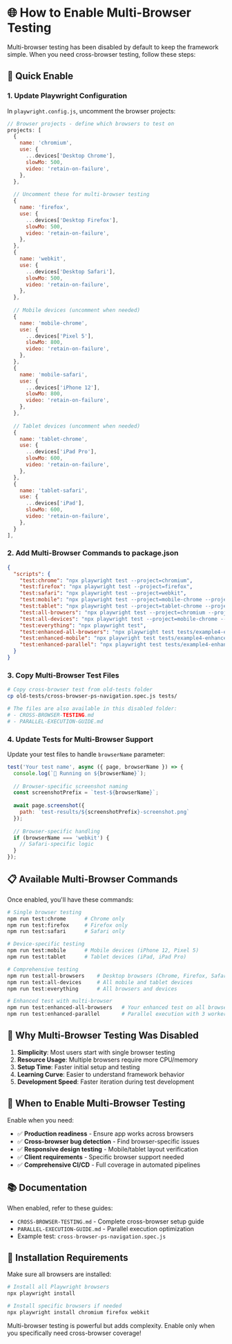 # 🌐 How to Enable Multi-Browser Testing

Multi-browser testing has been disabled by default to keep the framework simple. When you need cross-browser testing, follow these steps:

## 🚀 Quick Enable

### 1. Update Playwright Configuration
In `playwright.config.js`, uncomment the browser projects:

```javascript
// Browser projects - define which browsers to test on
projects: [
  {
    name: 'chromium',
    use: { 
      ...devices['Desktop Chrome'],
      slowMo: 500,
      video: 'retain-on-failure',
    },
  },
  
  // Uncomment these for multi-browser testing
  {
    name: 'firefox',
    use: { 
      ...devices['Desktop Firefox'],
      slowMo: 500,
      video: 'retain-on-failure',
    },
  },
  {
    name: 'webkit',
    use: { 
      ...devices['Desktop Safari'],
      slowMo: 500,
      video: 'retain-on-failure',
    },
  },
  
  // Mobile devices (uncomment when needed)
  {
    name: 'mobile-chrome',
    use: { 
      ...devices['Pixel 5'],
      slowMo: 800,
      video: 'retain-on-failure',
    },
  },
  {
    name: 'mobile-safari',
    use: { 
      ...devices['iPhone 12'],
      slowMo: 800,
      video: 'retain-on-failure',
    },
  },
  
  // Tablet devices (uncomment when needed)
  {
    name: 'tablet-chrome',
    use: { 
      ...devices['iPad Pro'],
      slowMo: 600,
      video: 'retain-on-failure',
    },
  },
  {
    name: 'tablet-safari',
    use: { 
      ...devices['iPad'],
      slowMo: 600,
      video: 'retain-on-failure',
    },
  }
],
```

### 2. Add Multi-Browser Commands to package.json

```json
{
  "scripts": {
    "test:chrome": "npx playwright test --project=chromium",
    "test:firefox": "npx playwright test --project=firefox",
    "test:safari": "npx playwright test --project=webkit",
    "test:mobile": "npx playwright test --project=mobile-chrome --project=mobile-safari",
    "test:tablet": "npx playwright test --project=tablet-chrome --project=tablet-safari",
    "test:all-browsers": "npx playwright test --project=chromium --project=firefox --project=webkit",
    "test:all-devices": "npx playwright test --project=mobile-chrome --project=mobile-safari --project=tablet-chrome --project=tablet-safari",
    "test:everything": "npx playwright test",
    "test:enhanced-all-browsers": "npx playwright test tests/example4-enhanced.spec.js --project=chromium --project=firefox --project=webkit",
    "test:enhanced-mobile": "npx playwright test tests/example4-enhanced.spec.js --project=mobile-chrome --project=mobile-safari",
    "test:enhanced-parallel": "npx playwright test tests/example4-enhanced.spec.js --workers=3"
  }
}
```

### 3. Copy Multi-Browser Test Files

```bash
# Copy cross-browser test from old-tests folder
cp old-tests/cross-browser-ps-navigation.spec.js tests/

# The files are also available in this disabled folder:
# - CROSS-BROWSER-TESTING.md
# - PARALLEL-EXECUTION-GUIDE.md
```

### 4. Update Tests for Multi-Browser Support

Update your test files to handle `browserName` parameter:

```javascript
test('Your test name', async ({ page, browserName }) => {
  console.log(`🚀 Running on ${browserName}`);
  
  // Browser-specific screenshot naming
  const screenshotPrefix = `test-${browserName}`;
  
  await page.screenshot({ 
    path: `test-results/${screenshotPrefix}-screenshot.png` 
  });
  
  // Browser-specific handling
  if (browserName === 'webkit') {
    // Safari-specific logic
  }
});
```

## 📋 Available Multi-Browser Commands

Once enabled, you'll have these commands:

```bash
# Single browser testing
npm run test:chrome      # Chrome only
npm run test:firefox     # Firefox only  
npm run test:safari      # Safari only

# Device-specific testing
npm run test:mobile      # Mobile devices (iPhone 12, Pixel 5)
npm run test:tablet      # Tablet devices (iPad, iPad Pro)

# Comprehensive testing
npm run test:all-browsers    # Desktop browsers (Chrome, Firefox, Safari)
npm run test:all-devices     # All mobile and tablet devices
npm run test:everything      # All browsers and devices

# Enhanced test with multi-browser
npm run test:enhanced-all-browsers   # Your enhanced test on all browsers
npm run test:enhanced-parallel       # Parallel execution with 3 workers
```

## 🎯 Why Multi-Browser Testing Was Disabled

1. **Simplicity**: Most users start with single browser testing
2. **Resource Usage**: Multiple browsers require more CPU/memory
3. **Setup Time**: Faster initial setup and testing
4. **Learning Curve**: Easier to understand framework behavior
5. **Development Speed**: Faster iteration during test development

## 🚀 When to Enable Multi-Browser Testing

Enable when you need:
- ✅ **Production readiness** - Ensure app works across browsers
- ✅ **Cross-browser bug detection** - Find browser-specific issues  
- ✅ **Responsive design testing** - Mobile/tablet layout verification
- ✅ **Client requirements** - Specific browser support needed
- ✅ **Comprehensive CI/CD** - Full coverage in automated pipelines

## 📚 Documentation

When enabled, refer to these guides:
- `CROSS-BROWSER-TESTING.md` - Complete cross-browser setup guide
- `PARALLEL-EXECUTION-GUIDE.md` - Parallel execution optimization
- Example test: `cross-browser-ps-navigation.spec.js`

## 🔧 Installation Requirements

Make sure all browsers are installed:

```bash
# Install all Playwright browsers
npx playwright install

# Install specific browsers if needed
npx playwright install chromium firefox webkit
```

Multi-browser testing is powerful but adds complexity. Enable only when you specifically need cross-browser coverage!
